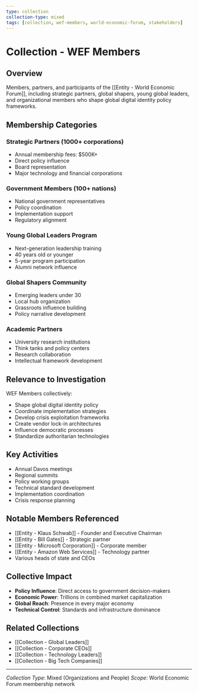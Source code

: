```yaml
---
type: collection
collection-type: mixed
tags: [collection, wef-members, world-economic-forum, stakeholders]
---
```


# Collection - WEF Members

## Overview
Members, partners, and participants of the [[Entity - World Economic Forum]], including strategic partners, global shapers, young global leaders, and organizational members who shape global digital identity policy frameworks.

## Membership Categories

### Strategic Partners (1000+ corporations)
- Annual membership fees: $500K+
- Direct policy influence
- Board representation
- Major technology and financial corporations

### Government Members (100+ nations)
- National government representatives
- Policy coordination
- Implementation support
- Regulatory alignment

### Young Global Leaders Program
- Next-generation leadership training
- 40 years old or younger
- 5-year program participation
- Alumni network influence

### Global Shapers Community
- Emerging leaders under 30
- Local hub organization
- Grassroots influence building
- Policy narrative development

### Academic Partners
- University research institutions
- Think tanks and policy centers
- Research collaboration
- Intellectual framework development

## Relevance to Investigation
WEF Members collectively:
- Shape global digital identity policy
- Coordinate implementation strategies
- Develop crisis exploitation frameworks
- Create vendor lock-in architectures
- Influence democratic processes
- Standardize authoritarian technologies

## Key Activities
- Annual Davos meetings
- Regional summits
- Policy working groups
- Technical standard development
- Implementation coordination
- Crisis response planning

## Notable Members Referenced
- [[Entity - Klaus Schwab]] - Founder and Executive Chairman
- [[Entity - Bill Gates]] - Strategic partner
- [[Entity - Microsoft Corporation]] - Corporate member
- [[Entity - Amazon Web Services]] - Technology partner
- Various heads of state and CEOs

## Collective Impact
- **Policy Influence**: Direct access to government decision-makers
- **Economic Power**: Trillions in combined market capitalization
- **Global Reach**: Presence in every major economy
- **Technical Control**: Standards and infrastructure dominance

## Related Collections
- [[Collection - Global Leaders]]
- [[Collection - Corporate CEOs]]
- [[Collection - Technology Leaders]]
- [[Collection - Big Tech Companies]]

---
*Collection Type*: Mixed (Organizations and People)
*Scope*: World Economic Forum membership network